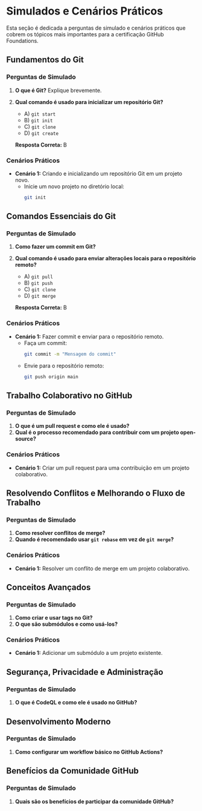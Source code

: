 # Simulados e Cenários Práticos

Esta seção é dedicada a perguntas de simulado e cenários práticos que cobrem os tópicos mais importantes para a certificação GitHub Foundations.

## Fundamentos do Git
### Perguntas de Simulado
1. **O que é Git?** Explique brevemente.
2. **Qual comando é usado para inicializar um repositório Git?**
   - A) `git start`
   - B) `git init`
   - C) `git clone`
   - D) `git create`

   **Resposta Correta:** B

### Cenários Práticos
- **Cenário 1:** Criando e inicializando um repositório Git em um projeto novo.
  - Inicie um novo projeto no diretório local:
    ```bash
    git init
    ```

## Comandos Essenciais do Git
### Perguntas de Simulado
1. **Como fazer um commit em Git?**
2. **Qual comando é usado para enviar alterações locais para o repositório remoto?**
   - A) `git pull`
   - B) `git push`
   - C) `git clone`
   - D) `git merge`

   **Resposta Correta:** B

### Cenários Práticos
- **Cenário 1:** Fazer commit e enviar para o repositório remoto.
  - Faça um commit:
    ```bash
    git commit -m "Mensagem do commit"
    ```
  - Envie para o repositório remoto:
    ```bash
    git push origin main
    ```

## Trabalho Colaborativo no GitHub
### Perguntas de Simulado
1. **O que é um pull request e como ele é usado?**
2. **Qual é o processo recomendado para contribuir com um projeto open-source?**

### Cenários Práticos
- **Cenário 1:** Criar um pull request para uma contribuição em um projeto colaborativo.

## Resolvendo Conflitos e Melhorando o Fluxo de Trabalho
### Perguntas de Simulado
1. **Como resolver conflitos de merge?**
2. **Quando é recomendado usar `git rebase` em vez de `git merge`?**

### Cenários Práticos
- **Cenário 1:** Resolver um conflito de merge em um projeto colaborativo.

## Conceitos Avançados
### Perguntas de Simulado
1. **Como criar e usar tags no Git?**
2. **O que são submódulos e como usá-los?**

### Cenários Práticos
- **Cenário 1:** Adicionar um submódulo a um projeto existente.

## Segurança, Privacidade e Administração
### Perguntas de Simulado
1. **O que é CodeQL e como ele é usado no GitHub?**

## Desenvolvimento Moderno
### Perguntas de Simulado
1. **Como configurar um workflow básico no GitHub Actions?**

## Benefícios da Comunidade GitHub
### Perguntas de Simulado
1. **Quais são os benefícios de participar da comunidade GitHub?**
